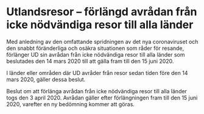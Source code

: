 # Utlandsresor – förlängd avrådan från icke nödvändiga resor till alla länder

Med anledning av den omfattande spridningen av det nya coronaviruset och den snabbt föränderliga och osäkra situationen som råder för resande, förlänger UD sin avrådan från icke nödvändiga resor till alla länder som beslutades den 14 mars 2020 till att gälla fram till den 15 juni 2020.

I länder eller områden där UD avråder från resor sedan tiden före den 14 mars 2020, gäller dessa beslut.

Beslut om att förlänga avrådan från icke nödvändiga resor till alla länder togs den 3 april 2020. Avrådan gäller efter förlängningen fram till den 15 juni 2020, varefter en ny bedömning kommer att göras.
